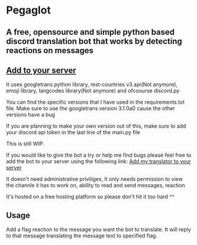 # Pegaglot
## A free, opensource and simple python based discord translation bot that works by detecting reactions on messages
## [Add to your server](https://discord.com/api/oauth2/authorize?client_id=1012428802749648946&permissions=431242030144&scope=bot)

It uses googletrans python library, rest-countries v3 api(Not anymore), emoji library, langcodes library(Not anymore) and ofcoourse discord.py

You can find the specific versions that I have used in the requirements.txt file. Make sure to use the googletrans version 3.1.0a0 
cause the other versions have a bug

If you are planning to make your own version out of this, make sure to add your discord api token in the last line of the main.py file

This is still WIP.

If you would like to give the bot a try or help me find bugs please feel free to add the bot to your server using the following link:
[Add my translator to your server](https://discord.com/api/oauth2/authorize?client_id=1012428802749648946&permissions=429497252928&scope=bot)

It doesn't need administrative priviliges, It only needs permission to view the channle it has to work on, ability to read and send messages, reaction

It's hosted on a free hosting platform so please don't hit it too hard ^^ 

## Usage

Add a flag reaction to the message you want the bot to translate. It will reply to that message translating the message text to specified flag.
